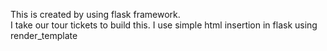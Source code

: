 This is created by using flask framework.
<br>I take our tour tickets to build this.
I use simple html insertion in flask using render_template
